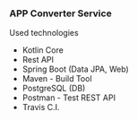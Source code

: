 

### APP Converter Service

Used technologies
- Kotlin Core
- Rest API
- Spring Boot (Data JPA, Web)
- Maven - Build Tool
- PostgreSQL (DB)
- Postman - Test REST API
- Travis C.I.